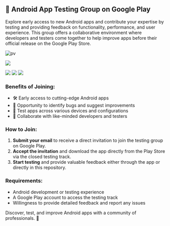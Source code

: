 ## 📱 Android App Testing Group on Google Play

Explore early access to new Android apps and contribute your expertise by testing and providing feedback on functionality, performance, and user experience. This group offers a collaborative environment where developers and testers come together to help improve apps before their official release on the Google Play Store.

<div align="start">

![pv](https://pageview.vercel.app/?github_user=AndroidWithRossyn/20-testers-google-play)

<a href="https://groups.google.com/g/android-testers-community"><img src="https://img.shields.io/badge/Become Tester-PlayStore Apps-red"></a>

<a href="https://t.me/banrossyn" target="_blank"><img src="https://img.shields.io/badge/Telegram-26A5E4.svg?logo=Telegram&logoColor=white"></a>
<a href="https://wa.me/+919694260426/" target="_blank"><img src="https://img.shields.io/badge/WhatsApp-25D366.svg?logo=WhatsApp&logoColor=white"></a>
<a href="mailto:banrossyn@gmail.com"><img src="https://img.shields.io/badge/Gmail-EA4335.svg?logo=Gmail&logoColor=white"></a>

</div>

### Benefits of Joining:
- 🛠 Early access to cutting-edge Android apps
- 🐛 Opportunity to identify bugs and suggest improvements
- 📱 Test apps across various devices and configurations
- 🤝 Collaborate with like-minded developers and testers

### How to Join:
1. **Submit your email** to receive a direct invitation to join the testing group on Google Play.
2. **Accept the invitation** and download the app directly from the Play Store via the closed testing track.
3. **Start testing** and provide valuable feedback either through the app or directly in this repository.

### Requirements:
- Android development or testing experience
- A Google Play account to access the testing track
- Willingness to provide detailed feedback and report any issues

Discover, test, and improve Android apps with a community of professionals. 🚀
